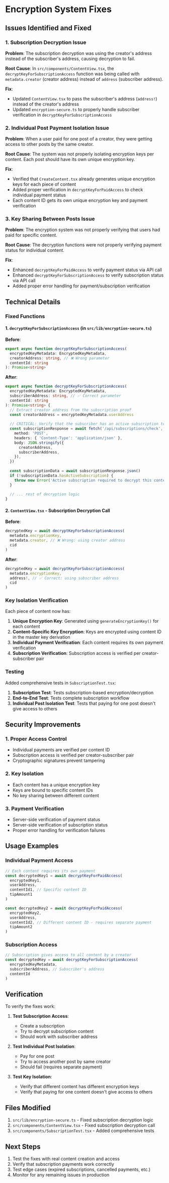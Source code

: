 # Encryption System Fixes

## Issues Identified and Fixed

### 1. Subscription Decryption Issue

**Problem**: The subscription decryption was using the creator's address instead of the subscriber's address, causing decryption to fail.

**Root Cause**: In `src/components/ContentView.tsx`, the `decryptKeyForSubscriptionAccess` function was being called with `metadata.creator` (creator address) instead of `address` (subscriber address).

**Fix**: 
- Updated `ContentView.tsx` to pass the subscriber's address (`address!`) instead of the creator's address
- Updated `encryption-secure.ts` to properly handle subscriber verification in `decryptKeyForSubscriptionAccess`

### 2. Individual Post Payment Isolation Issue

**Problem**: When a user paid for one post of a creator, they were getting access to other posts by the same creator.

**Root Cause**: The system was not properly isolating encryption keys per content. Each post should have its own unique encryption key.

**Fix**: 
- Verified that `CreateContent.tsx` already generates unique encryption keys for each piece of content
- Added proper verification in `decryptKeyForPaidAccess` to check individual payment status
- Each content ID gets its own unique encryption key and payment verification

### 3. Key Sharing Between Posts Issue

**Problem**: The encryption system was not properly verifying that users had paid for specific content.

**Root Cause**: The decryption functions were not properly verifying payment status for individual content.

**Fix**:
- Enhanced `decryptKeyForPaidAccess` to verify payment status via API call
- Enhanced `decryptKeyForSubscriptionAccess` to verify subscription status via API call
- Added proper error handling for payment/subscription verification

## Technical Details

### Fixed Functions

#### 1. `decryptKeyForSubscriptionAccess` (in `src/lib/encryption-secure.ts`)

**Before**:
```typescript
export async function decryptKeyForSubscriptionAccess(
  encryptedKeyMetadata: EncryptedKeyMetadata,
  creatorAddress: string, // ❌ Wrong parameter
  contentId: string
): Promise<string>
```

**After**:
```typescript
export async function decryptKeyForSubscriptionAccess(
  encryptedKeyMetadata: EncryptedKeyMetadata,
  subscriberAddress: string, // ✅ Correct parameter
  contentId: string
): Promise<string> {
  // Extract creator address from the subscription proof
  const creatorAddress = encryptedKeyMetadata.userAddress
  
  // CRITICAL: Verify that the subscriber has an active subscription to this creator
  const subscriptionResponse = await fetch('/api/subscriptions/check', {
    method: 'POST',
    headers: { 'Content-Type': 'application/json' },
    body: JSON.stringify({
      creatorAddress,
      subscriberAddress,
    }),
  })
  
  const subscriptionData = await subscriptionResponse.json()
  if (!subscriptionData.hasActiveSubscription) {
    throw new Error('Active subscription required to decrypt this content')
  }
  
  // ... rest of decryption logic
}
```

#### 2. `ContentView.tsx` - Subscription Decryption Call

**Before**:
```typescript
decryptedKey = await decryptKeyForSubscriptionAccess(
  metadata.encryptionKey, 
  metadata.creator, // ❌ Wrong: using creator address
  cid
)
```

**After**:
```typescript
decryptedKey = await decryptKeyForSubscriptionAccess(
  metadata.encryptionKey, 
  address!, // ✅ Correct: using subscriber address
  cid
)
```

### Key Isolation Verification

Each piece of content now has:

1. **Unique Encryption Key**: Generated using `generateEncryptionKey()` for each content
2. **Content-Specific Key Encryption**: Keys are encrypted using content ID in the master key derivation
3. **Individual Payment Verification**: Each content requires its own payment verification
4. **Subscription Verification**: Subscription access is verified per creator-subscriber pair

### Testing

Added comprehensive tests in `SubscriptionTest.tsx`:

1. **Subscription Test**: Tests subscription-based encryption/decryption
2. **End-to-End Test**: Tests complete subscription workflow
3. **Individual Post Isolation Test**: Tests that paying for one post doesn't give access to others

## Security Improvements

### 1. Proper Access Control
- Individual payments are verified per content ID
- Subscription access is verified per creator-subscriber pair
- Cryptographic signatures prevent tampering

### 2. Key Isolation
- Each content has a unique encryption key
- Keys are bound to specific content IDs
- No key sharing between different content

### 3. Payment Verification
- Server-side verification of payment status
- Server-side verification of subscription status
- Proper error handling for verification failures

## Usage Examples

### Individual Payment Access
```typescript
// Each content requires its own payment
const decryptedKey1 = await decryptKeyForPaidAccess(
  encryptedKey1, 
  userAddress,
  contentId1, // Specific content ID
  tipAmount1
)

const decryptedKey2 = await decryptKeyForPaidAccess(
  encryptedKey2, 
  userAddress,
  contentId2, // Different content ID - requires separate payment
  tipAmount2
)
```

### Subscription Access
```typescript
// Subscription gives access to all content by a creator
const decryptedKey = await decryptKeyForSubscriptionAccess(
  encryptedKeyMetadata,
  subscriberAddress, // Subscriber's address
  contentId
)
```

## Verification

To verify the fixes work:

1. **Test Subscription Access**: 
   - Create a subscription
   - Try to decrypt subscription content
   - Should work with subscriber address

2. **Test Individual Post Isolation**:
   - Pay for one post
   - Try to access another post by same creator
   - Should fail (requires separate payment)

3. **Test Key Isolation**:
   - Verify that different content has different encryption keys
   - Verify that paying for one content doesn't give access to others

## Files Modified

1. `src/lib/encryption-secure.ts` - Fixed subscription decryption logic
2. `src/components/ContentView.tsx` - Fixed subscription decryption call
3. `src/components/SubscriptionTest.tsx` - Added comprehensive tests

## Next Steps

1. Test the fixes with real content creation and access
2. Verify that subscription payments work correctly
3. Test edge cases (expired subscriptions, cancelled payments, etc.)
4. Monitor for any remaining issues in production 